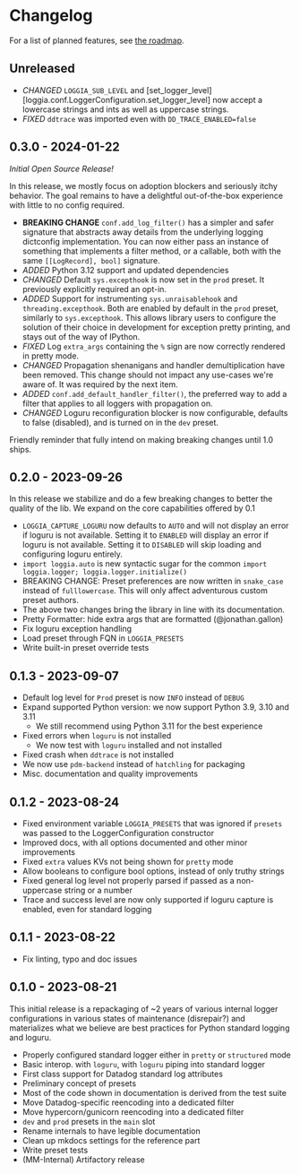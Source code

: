 # Changelog

For a list of planned features, see [the roadmap](ROADMAP.md).

## Unreleased

- *CHANGED* `LOGGIA_SUB_LEVEL` and [set_logger_level][loggia.conf.LoggerConfiguration.set_logger_level] now accept a lowercase strings and ints as well as uppercase strings.
- *FIXED* `ddtrace` was imported even with `DD_TRACE_ENABLED=false`

## 0.3.0 - 2024-01-22

_Initial Open Source Release!_

In this release, we mostly focus on adoption blockers and seriously itchy behavior. The
goal remains to have a delightful out-of-the-box experience with little to no config
required.

- **BREAKING CHANGE** `conf.add_log_filter()` has a simpler and safer signature that
  abstracts away details from the underlying logging dictconfig implementation. You can
  now either pass an instance of something that implements a filter method, or a callable,
  both with the same `[[LogRecord], bool]` signature.
- *ADDED* Python 3.12 support and updated dependencies
- *CHANGED* Default `sys.excepthook` is now set in the `prod` preset. It previously explicitly
  required an opt-in.
- *ADDED* Support for instrumenting `sys.unraisablehook` and `threading.excepthook`. Both are
  enabled by default in the `prod` preset, similarly to `sys.excepthook`. This allows
  library users to configure the solution of their choice in development for exception
  pretty printing, and stays out of the way of IPython.
- *FIXED* Log `extra_args` containing the `%` sign are now correctly rendered in pretty mode.
- *CHANGED* Propagation shenanigans and handler demultiplication have been removed. This change
  should not impact any use-cases we're aware of. It was required by the next item.
- *ADDED* `conf.add_default_handler_filter()`, the preferred way to add a filter that applies to
  all loggers with propagation on.
- *CHANGED* Loguru reconfiguration blocker is now configurable, defaults to false (disabled),
  and is turned on in the `dev` preset.

Friendly reminder that fully intend on making breaking changes until 1.0 ships.

## 0.2.0 - 2023-09-26

In this release we stabilize and do a few breaking changes to better the quality of the lib.
We expand on the core capabilities offered by 0.1

- `LOGGIA_CAPTURE_LOGURU` now defaults to `AUTO` and will not display an
      error if loguru is not available. Setting it to `ENABLED` will display an
      error if loguru is not available. Setting it to `DISABLED` will skip
      loading and configuring loguru entirely.
- `import loggia.auto` is new syntactic sugar for the common
      `import loggia.logger; loggia.logger.initialize()`
- BREAKING CHANGE: Preset preferences are now written in `snake_case` instead
      of `fulllowercase`. This will only affect adventurous custom preset authors.
- The above two changes bring the library in line with its documentation.
- Pretty Formatter: hide extra args that are formatted (@jonathan.gallon)
- Fix loguru exception handling
- Load preset through FQN in `LOGGIA_PRESETS`
- Write built-in preset override tests

## 0.1.3 - 2023-09-07

- Default log level for `Prod` preset is now `INFO` instead of `DEBUG`
- Expand supported Python version: we now support Python 3.9, 3.10 and 3.11
  - We still recommend using Python 3.11 for the best experience
- Fixed errors when `loguru` is not installed
  - We now test with `loguru` installed and not installed
- Fixed crash when `ddtrace` is not installed
- We now use `pdm-backend` instead of `hatchling` for packaging
- Misc. documentation and quality improvements

## 0.1.2 - 2023-08-24

- Fixed environment variable `LOGGIA_PRESETS` that was ignored if `presets` was passed to the LoggerConfiguration constructor
- Improved docs, with all options documented and other minor improvements
- Fixed `extra` values KVs not being shown for `pretty` mode
- Allow booleans to configure bool options, instead of only truthy strings
- Fixed general log level not properly parsed if passed as a non-uppercase string or a number
- Trace and success level are now only supported if loguru capture is enabled, even for standard logging

## 0.1.1 - 2023-08-22

- Fix linting, typo and doc issues

## 0.1.0 - 2023-08-21

This initial release is a repackaging of ~2 years of various internal logger configurations
in various states of maintenance (disrepair?) and materializes what we believe are best
practices for Python standard logging and loguru.

- Properly configured standard logger either in `pretty` or `structured` mode
- Basic interop. with `loguru`, with `loguru` piping into standard logger
- First class support for Datadog standard log attributes
- Preliminary concept of presets
- Most of the code shown in documentation is derived from the test suite
- Move Datadog-specific reencoding into a dedicated filter
- Move hypercorn/gunicorn reencoding into a dedicated filter
- `dev` and `prod` presets in the `main` slot
- Rename internals to have legible documentation
- Clean up mkdocs settings for the reference part
- Write preset tests
- (MM-Internal) Artifactory release
